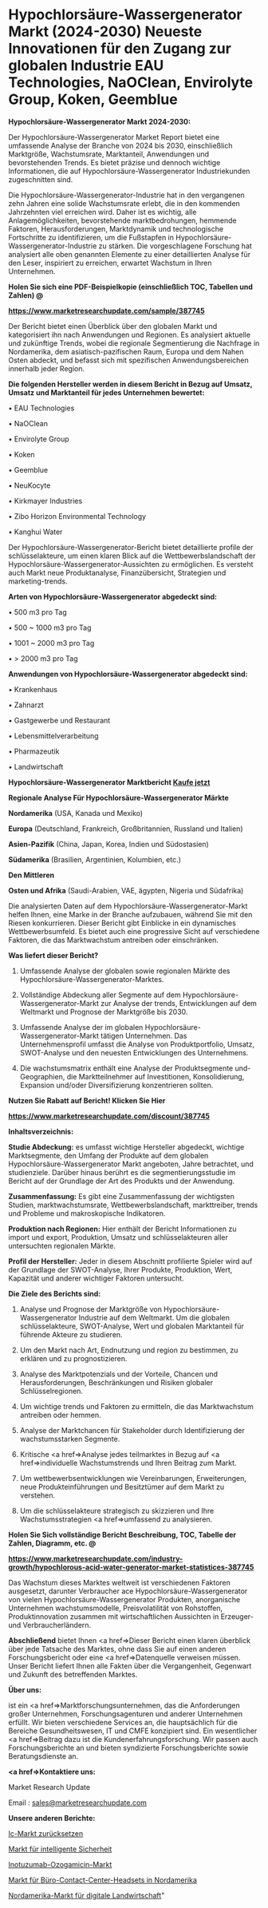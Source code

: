 # Hypochlorsäure-Wassergenerator Markt (2024-2030) Neueste Innovationen für den Zugang zur globalen Industrie EAU Technologies, NaOClean, Envirolyte Group, Koken, Geemblue

<strong>Hypochlorsäure-Wassergenerator Markt 2024-2030:</strong>

Der Hypochlorsäure-Wassergenerator Market Report bietet eine umfassende Analyse der Branche von 2024 bis 2030, einschließlich Marktgröße, Wachstumsrate, Marktanteil, Anwendungen und bevorstehenden Trends. Es bietet präzise und dennoch wichtige Informationen, die auf Hypochlorsäure-Wassergenerator Industriekunden zugeschnitten sind.

Die Hypochlorsäure-Wassergenerator-Industrie hat in den vergangenen zehn Jahren eine solide Wachstumsrate erlebt, die in den kommenden Jahrzehnten viel erreichen wird. Daher ist es wichtig, alle Anlagemöglichkeiten, bevorstehende marktbedrohungen, hemmende Faktoren, Herausforderungen, Marktdynamik und technologische Fortschritte zu identifizieren, um die Fußstapfen in Hypochlorsäure-Wassergenerator-Industrie zu stärken. Die vorgeschlagene Forschung hat analysiert alle oben genannten Elemente zu einer detaillierten Analyse für den Leser, inspiriert zu erreichen, erwartet Wachstum in Ihren Unternehmen.



<strong>Holen Sie sich eine PDF-Beispielkopie (einschließlich TOC, Tabellen und Zahlen) @
</strong>

<strong><a href=https://www.marketresearchupdate.com/sample/387745>

<strong>https://www.marketresearchupdate.com/sample/387745</u></font></a></strong></strong>

Der Bericht bietet einen Überblick über den globalen Markt und kategorisiert ihn nach Anwendungen und Regionen. Es analysiert aktuelle und zukünftige Trends, wobei die regionale Segmentierung die Nachfrage in Nordamerika, dem asiatisch-pazifischen Raum, Europa und dem Nahen Osten abdeckt, und befasst sich mit spezifischen Anwendungsbereichen innerhalb jeder Region.



<strong>Die folgenden Hersteller werden in diesem Bericht in Bezug auf Umsatz, Umsatz und Marktanteil für jedes Unternehmen bewertet:</strong>

• EAU Technologies

• NaOClean

• Envirolyte Group

• Koken

• Geemblue

• NeuKocyte

• Kirkmayer Industries

• Zibo Horizon Environmental Technology

• Kanghui Water

Der Hypochlorsäure-Wassergenerator-Bericht bietet detaillierte profile der schlüsselakteure, um einen klaren Blick auf die Wettbewerbslandschaft der Hypochlorsäure-Wassergenerator-Aussichten zu ermöglichen. Es versteht auch Markt neue Produktanalyse, Finanzübersicht, Strategien und marketing-trends.



<strong>Arten von Hypochlorsäure-Wassergenerator abgedeckt sind:</strong>

•  500 m3 pro Tag

• 500 ~ 1000 m3 pro Tag

• 1001 ~ 2000 m3 pro Tag

• > 2000 m3 pro Tag



<strong>Anwendungen von Hypochlorsäure-Wassergenerator abgedeckt sind:</strong>

• Krankenhaus

• Zahnarzt

• Gastgewerbe und Restaurant

• Lebensmittelverarbeitung

• Pharmazeutik

• Landwirtschaft



<strong>Hypochlorsäure-Wassergenerator Marktbericht <a href=https://www.marketresearchupdate.com/buynow/387745>Kaufe jetzt</a></strong>



<strong>Regionale Analyse Für Hypochlorsäure-Wassergenerator Märkte</strong>



<strong>Nordamerika</strong> (USA, Kanada und Mexiko)



<strong>Europa</strong> (Deutschland, Frankreich, Großbritannien, Russland und Italien)



<strong>Asien-Pazifik</strong> (China, Japan, Korea, Indien und Südostasien)



<strong>Südamerika</strong> (Brasilien, Argentinien, Kolumbien, etc.)



<strong>Den Mittleren</strong> 

<strong>Osten und Afrika</strong> (Saudi-Arabien, VAE, ägypten, Nigeria und Südafrika)

Die analysierten Daten auf dem Hypochlorsäure-Wassergenerator-Markt helfen Ihnen, eine Marke in der Branche aufzubauen, während Sie mit den Riesen konkurrieren. Dieser Bericht gibt Einblicke in ein dynamisches Wettbewerbsumfeld. Es bietet auch eine progressive Sicht auf verschiedene Faktoren, die das Marktwachstum antreiben oder einschränken.



<strong>Was liefert dieser Bericht?</strong>

1. Umfassende Analyse der globalen sowie regionalen Märkte des Hypochlorsäure-Wassergenerator-Marktes.

2. Vollständige Abdeckung aller Segmente auf dem Hypochlorsäure-Wassergenerator-Markt zur Analyse der trends, Entwicklungen auf dem Weltmarkt und Prognose der Marktgröße bis 2030.

3. Umfassende Analyse der im globalen Hypochlorsäure-Wassergenerator-Markt tätigen Unternehmen. Das Unternehmensprofil umfasst die Analyse von Produktportfolio, Umsatz, SWOT-Analyse und den neuesten Entwicklungen des Unternehmens.

4. Die wachstumsmatrix enthält eine Analyse der Produktsegmente und-Geographien, die Marktteilnehmer auf Investitionen, Konsolidierung, Expansion und/oder Diversifizierung konzentrieren sollten.



<strong>Nutzen Sie Rabatt auf Bericht! Klicken Sie Hier
</strong>

<strong><a href=https://www.marketresearchupdate.com/discount/387745>https://www.marketresearchupdate.com/discount/387745</b></u></font></strong></a>



<strong>Inhaltsverzeichnis:</strong>



<strong>Studie Abdeckung:</strong> es umfasst wichtige Hersteller abgedeckt, wichtige Marktsegmente, den Umfang der Produkte auf dem globalen Hypochlorsäure-Wassergenerator Markt angeboten, Jahre betrachtet, und studienziele. Darüber hinaus berührt es die segmentierungsstudie im Bericht auf der Grundlage der Art des Produkts und der Anwendung.



<strong>Zusammenfassung:</strong> Es gibt eine Zusammenfassung der wichtigsten Studien, marktwachstumsrate, Wettbewerbslandschaft, markttreiber, trends und Probleme und makroskopische Indikatoren.



<strong>Produktion nach Regionen:</strong> Hier enthält der Bericht Informationen zu import und export, Produktion, Umsatz und schlüsselakteuren aller untersuchten regionalen Märkte.



<strong>Profil der Hersteller:</strong> Jeder in diesem Abschnitt profilierte Spieler wird auf der Grundlage der SWOT-Analyse, Ihrer Produkte, Produktion, Wert, Kapazität und anderer wichtiger Faktoren untersucht.



<strong>Die Ziele des Berichts sind:</strong>

1) Analyse und Prognose der Marktgröße von Hypochlorsäure-Wassergenerator Industrie auf dem Weltmarkt.
Um die globalen schlüsselakteure, SWOT-Analyse, Wert und globalen Marktanteil für führende Akteure zu studieren.

2) Um den Markt nach Art, Endnutzung und region zu bestimmen, zu erklären und zu prognostizieren.

3) Analyse des Marktpotenzials und der Vorteile, Chancen und Herausforderungen, Beschränkungen und Risiken globaler Schlüsselregionen.

4) Um wichtige trends und Faktoren zu ermitteln, die das Marktwachstum antreiben oder hemmen.

5) Analyse der Marktchancen für Stakeholder durch Identifizierung der wachstumsstarken Segmente.

6) Kritische <a href=>Analyse</a> jedes teilmarktes in Bezug auf <a href=>individuelle</a> Wachstumstrends und Ihren Beitrag zum Markt.

7) Um wettbewerbsentwicklungen wie Vereinbarungen, Erweiterungen, neue Produkteinführungen und Besitztümer auf dem Markt zu verstehen.

8) Um die schlüsselakteure strategisch zu skizzieren und Ihre Wachstumsstrategien <a href=>umfassend</a> zu analysieren.



<strong>Holen Sie Sich vollständige Bericht Beschreibung, TOC, Tabelle der Zahlen, Diagramm, etc. @ </strong>

<strong><a href=https://www.marketresearchupdate.com/industry-growth/hypochlorous-acid-water-generator-market-statistices-387745>https://www.marketresearchupdate.com/industry-growth/hypochlorous-acid-water-generator-market-statistices-387745</a></font></strong>

Das Wachstum dieses Marktes weltweit ist verschiedenen Faktoren ausgesetzt, darunter Verbraucher ace Hypochlorsäure-Wassergenerator von vielen Hypochlorsäure-Wassergenerator Produkten, anorganische Unternehmen wachstumsmodelle, Preisvolatilität von Rohstoffen, Produktinnovation zusammen mit wirtschaftlichen Aussichten in Erzeuger-und Verbraucherländern.



<strong>Abschließend</strong> bietet Ihnen <a href=>Dieser</a> Bericht einen klaren überblick über jede Tatsache des Marktes, ohne dass Sie auf einen anderen Forschungsbericht oder eine <a href=>Datenquelle</a> verweisen müssen. Unser Bericht liefert Ihnen alle Fakten über die Vergangenheit, Gegenwart und Zukunft des betreffenden Marktes.



<strong>Über uns:</strong>

 ist ein <a href=>Marktfors</a>chungsunternehmen, das die Anforderungen großer Unternehmen, Forschungsagenturen und anderer Unternehmen erfüllt. Wir bieten verschiedene Services an, die hauptsächlich für die Bereiche Gesundheitswesen, IT und CMFE konzipiert sind. Ein wesentlicher <a href=>Beitrag</a> dazu ist die Kundenerfahrungsforschung. Wir passen auch Forschungsberichte an und bieten syndizierte Forschungsberichte sowie Beratungsdienste an.



<strong><a href=>Kontaktiere uns:</a></strong>

Market Research Update

Email : sales@marketresearchupdate.com



<strong>Unsere anderen Berichte:</strong>

<a href=https://www.linkedin.com/pulse/reset-ic-market-demand-future-scope-top-key>Ic-Markt zurücksetzen</a>

<a href=https://www.linkedin.com/pulse/smart-security-market-research-report-reveals>Markt für intelligente Sicherheit</a>

<a href=https://www.linkedin.com/pulse/inotuzumab-ozogamicin-market-outlooks-2023>Inotuzumab-Ozogamicin-Markt</a>

<a href=https://www.linkedin.com/pulse/north-america-office-contact-center-headsets-market-analysis>Markt für Büro-Contact-Center-Headsets in Nordamerika</a>

<a href=https://www.linkedin.com/pulse/north-america-digital-farming-market-2023-new-ya1af/>Nordamerika-Markt für digitale Landwirtschaft</a>"
